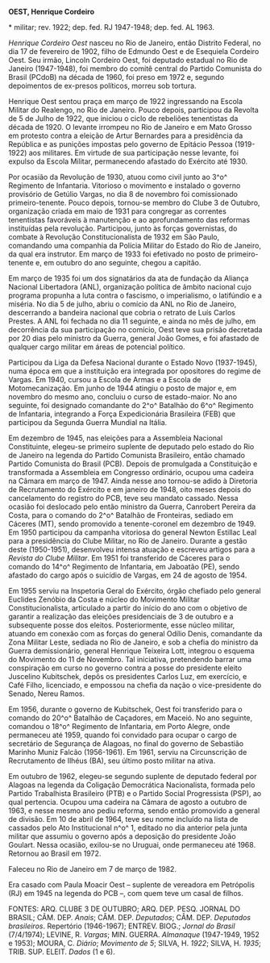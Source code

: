 **OEST, Henrique Cordeiro**

\* militar; rev. 1922; dep. fed. RJ 1947-1948; dep. fed. AL 1963.

*Henrique Cordeiro Oest* nasceu no Rio de Janeiro, então Distrito
Federal, no dia 17 de fevereiro de 1902, filho de Edmundo Oest e de
Esequiela Cordeiro Oest. Seu irmão, Lincoln Cordeiro Oest, foi deputado
estadual no Rio de Janeiro (1947-1948), foi membro do comitê central do
Partido Comunista do Brasil (PCdoB) na década de 1960, foi preso em 1972
e, segundo depoimentos de ex-presos políticos, morreu sob tortura.

Henrique Oest sentou praça em março de 1922 ingressando na Escola
Militar do Realengo, no Rio de Janeiro. Pouco depois, participou da
Revolta de 5 de Julho de 1922, que iniciou o ciclo de rebeliões
tenentistas da década de 1920. O levante irrompeu no Rio de Janeiro e em
Mato Grosso em protesto contra a eleição de Artur Bernardes para a
presidência da República e as punições impostas pelo governo de Epitácio
Pessoa (1919-1922) aos militares. Em virtude de sua participação nesse
levante, foi expulso da Escola Militar, permanecendo afastado do
Exército até 1930.

Por ocasião da Revolução de 1930, atuou como civil junto ao 3^o^
Regimento de Infantaria. Vitorioso o movimento e instalado o governo
provisório de Getúlio Vargas, no dia 8 de novembro foi comissionado
primeiro-tenente. Pouco depois, tornou-se membro do Clube 3 de Outubro,
organização criada em maio de 1931 para congregar as correntes
tenentistas favoráveis à manutenção e ao aprofundamento das reformas
instituídas pela revolução. Participou, junto às forças governistas, do
combate à Revolução Constitucionalista de 1932 em São Paulo, comandando
uma companhia da Polícia Militar do Estado do Rio de Janeiro, da qual
era instrutor. Em março de 1933 foi efetivado no posto de
primeiro-tenente e, em outubro do ano seguinte, chegou a capitão.

Em março de 1935 foi um dos signatários da ata de fundação da Aliança
Nacional Libertadora (ANL), organização política de âmbito nacional cujo
programa propunha a luta contra o fascismo, o imperialismo, o latifúndio
e a miséria. No dia 5 de julho, abriu o comício da ANL no Rio de
Janeiro, descerrando a bandeira nacional que cobria o retrato de Luís
Carlos Prestes. A ANL foi fechada no dia 11 seguinte, e ainda no mês de
julho, em decorrência da sua participação no comício, Oest teve sua
prisão decretada por 20 dias pelo ministro da Guerra, general João
Gomes, e foi afastado de qualquer cargo militar em áreas de potencial
político.

Participou da Liga da Defesa Nacional durante o Estado Novo (1937-1945),
numa época em que a instituição era integrada por opositores do regime
de Vargas. Em 1940, cursou a Escola de Armas e a Escola de
Motomecanização. Em junho de 1944 atingiu o posto de major e, em
novembro do mesmo ano, concluiu o curso de estado-maior. No ano
seguinte, foi designado comandante do 2^o^ Batalhão do 6^o^ Regimento de
Infantaria, integrando a Força Expedicionária Brasileira (FEB) que
participou da Segunda Guerra Mundial na Itália.

Em dezembro de 1945, nas eleições para a Assembleia Nacional
Constituinte, elegeu-se primeiro suplente de deputado pelo estado do Rio
de Janeiro na legenda do Partido Comunista Brasileiro, então chamado
Partido Comunista do Brasil (PCB). Depois de promulgada a Constituição e
transformada a Assembleia em Congresso ordinário, ocupou uma cadeira na
Câmara em março de 1947. Ainda nesse ano tornou-se adido à Diretoria de
Recrutamento do Exército e em janeiro de 1948, oito meses depois do
cancelamento do registro do PCB, teve seu mandato cassado. Nessa ocasião
foi deslocado pelo então ministro da Guerra, Canrobert Pereira da Costa,
para o comando do 2^o^ Batalhão de Fronteiras, sediado em Cáceres (MT),
sendo promovido a tenente-coronel em dezembro de 1949. Em 1950
participou da campanha vitoriosa do general Newton Estillac Leal para a
presidência do Clube Militar, no Rio de Janeiro. Durante a gestão deste
(1950-1951), desenvolveu intensa atuação e escreveu artigos para a
*Revista do Clube Militar*. Em 1951 foi transferido de Cáceres para o
comando do 14^o^ Regimento de Infantaria, em Jaboatão (PE), sendo
afastado do cargo após o suicídio de Vargas, em 24 de agosto de 1954.

Em 1955 serviu na Inspetoria Geral do Exército, órgão chefiado pelo
general Euclides Zenóbio da Costa e núcleo do Movimento Militar
Constitucionalista, articulado a partir do início do ano com o objetivo
de garantir a realização das eleições presidenciais de 3 de outubro e a
subsequente posse dos eleitos. Posteriormente, esse núcleo militar,
atuando em conexão com as forças do general Odílio Denis, comandante da
Zona Militar Leste, sediada no Rio de Janeiro, e sob a chefia do
ministro da Guerra demissionário, general Henrique Teixeira Lott,
integrou o esquema do Movimento do 11 de Novembro. Tal iniciativa,
pretendendo barrar uma conspiração em curso no governo contra a posse do
presidente eleito Juscelino Kubitschek, depôs os presidentes Carlos Luz,
em exercício, e Café Filho, licenciado, e empossou na chefia da nação o
vice-presidente do Senado, Nereu Ramos.

Em 1956, durante o governo de Kubitschek, Oest foi transferido para o
comando do 20^o^ Batalhão de Caçadores, em Maceió. No ano seguinte,
comandou o 18^o^ Regimento de Infantaria, em Porto Alegre, onde
permaneceu até 1959, quando foi convidado para ocupar o cargo de
secretário de Segurança de Alagoas, no final do governo de Sebastião
Marinho Muniz Falcão (1956-1961). Em 1961, serviu na Circunscrição de
Recrutamento de Ilhéus (BA), seu último posto militar na ativa.

Em outubro de 1962, elegeu-se segundo suplente de deputado federal por
Alagoas na legenda da Coligação Democrática Nacionalista, formada pelo
Partido Trabalhista Brasileiro (PTB) e o Partido Social Progressista
(PSP), ao qual pertencia. Ocupou uma cadeira na Câmara de agosto a
outubro de 1963, e nesse mesmo ano pediu reforma, sendo então promovido
a general de divisão. Em 10 de abril de 1964, teve seu nome incluído na
lista de cassados pelo Ato Institucional n^o^ 1, editado no dia anterior
pela junta militar que assumiu o governo após a deposição do presidente
João Goulart. Nessa ocasião, exilou-se no Uruguai, onde permaneceu até
1968. Retornou ao Brasil em 1972.

Faleceu no Rio de Janeiro em 7 de março de 1982.

Era casado com Paula Moacir Oest – suplente de vereadora em Petrópolis
(RJ) em 1945 na legenda do PCB –, com quem teve um casal de filhos.

FONTES: ARQ. CLUBE 3 DE OUTUBRO; ARQ. DEP. PESQ. JORNAL DO BRASIL; CÂM.
DEP. *Anais*; CÂM. DEP. *Deputados*; CÂM. DEP. *Deputados brasileiros*.
Repertório (1946-1967); ENTREV. BIOG.; *Jornal do Brasil* (7/4/1974);
LEVINE, R. *Vargas*; MIN. GUERRA. *Almanaque* (1947-1949, 1952 e 1953);
MOURA, C. *Diário*; *Movimento de 5*; SILVA, H. *1922*; SILVA, H.
*1935*; TRIB. SUP. ELEIT. *Dados* (1 e 6).
